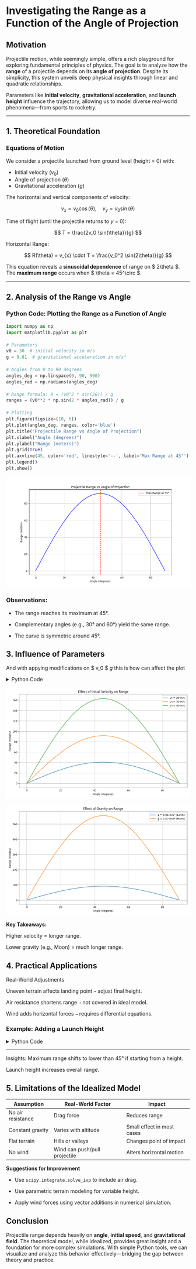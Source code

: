 # Investigating the Range as a Function of the Angle of Projection

## Motivation

Projectile motion, while seemingly simple, offers a rich playground for exploring fundamental principles of physics. The goal is to analyze how the **range** of a projectile depends on its **angle of projection**. Despite its simplicity, this system unveils deep physical insights through linear and quadratic relationships.

Parameters like **initial velocity**, **gravitational acceleration**, and **launch height** influence the trajectory, allowing us to model diverse real-world phenomena—from sports to rocketry.

---

## 1. Theoretical Foundation

### Equations of Motion

We consider a projectile launched from ground level (height = 0) with:
- Initial velocity $( v_0 )$
- Angle of projection $( \theta )$
- Gravitational acceleration $( g )$

The horizontal and vertical components of velocity:

$$
v_{x} = v_0 \cos(\theta), \quad v_{y} = v_0 \sin(\theta)
$$

Time of flight (until the projectile returns to $y$ = 0):

$$
T = \frac{2v_0 \sin(\theta)}{g}
$$

Horizontal Range:

$$
R(\theta) = v_{x} \cdot T = \frac{v_0^2 \sin(2\theta)}{g}
$$

This equation reveals a **sinusoidal dependence** of range on $ 2\theta $. The **maximum range** occurs when $ \theta = 45^\circ $.

---

## 2. Analysis of the Range vs Angle

### Python Code: Plotting the Range as a Function of Angle

```python
import numpy as np
import matplotlib.pyplot as plt

# Parameters
v0 = 30  # initial velocity in m/s
g = 9.81  # gravitational acceleration in m/s²

# Angles from 0 to 90 degrees
angles_deg = np.linspace(0, 90, 500)
angles_rad = np.radians(angles_deg)

# Range formula: R = (v0^2 * sin(2θ)) / g
ranges = (v0**2 * np.sin(2 * angles_rad)) / g

# Plotting
plt.figure(figsize=(10, 6))
plt.plot(angles_deg, ranges, color='blue')
plt.title("Projectile Range vs Angle of Projection")
plt.xlabel("Angle (degrees)")
plt.ylabel("Range (meters)")
plt.grid(True)
plt.axvline(45, color='red', linestyle='--', label='Max Range at 45°')
plt.legend()
plt.show()

```
![Projectile_Rangevs_Angle_of_Projection](../../_pics/Projectile_Rangevs_Angle_of_Projection.png)

</details>

### Observations:
* The range reaches its maximum at 45°.

* Complementary angles (e.g., 30° and 60°) yield the same range.

* The curve is symmetric around 45°.

## 3. Influence of Parameters

And with appying modifications on $ v_0 $  $g$ 
this is how can affect the plot 

<details>
<summary>Python Code</summary>

```python
import numpy as np
import matplotlib.pyplot as plt

# Common parameters
angles_deg = np.linspace(0, 90, 500)
angles_rad = np.radians(angles_deg)

# ========== Effect of Initial Velocity ==========
v0_values = [20, 30, 40]  # initial velocities in m/s
g = 9.81  # gravitational acceleration (Earth)

plt.figure(figsize=(10, 6))
for v0 in v0_values:
    ranges = (v0**2 * np.sin(2 * angles_rad)) / g
    plt.plot(angles_deg, ranges, label=f'v₀ = {v0} m/s')

plt.title("Effect of Initial Velocity on Range")
plt.xlabel("Angle (degrees)")
plt.ylabel("Range (meters)")
plt.grid(True)
plt.legend()
plt.tight_layout()
plt.show()

# ========== Effect of Gravity ==========
g_values = [9.81, 1.62]  # Earth and Moon gravity
v0_fixed = 30  # fixed initial velocity

plt.figure(figsize=(10, 6))
for g in g_values:
    ranges = (v0_fixed**2 * np.sin(2 * angles_rad)) / g
    label = f'g = {g} m/s² ({"Earth" if g==9.81 else "Moon"})'
    plt.plot(angles_deg, ranges, label=label)

plt.title("Effect of Gravity on Range")
plt.xlabel("Angle (degrees)")
plt.ylabel("Range (meters)")
plt.grid(True)
plt.legend()
plt.tight_layout()
plt.show()
```
</details>

![Effect_of_Initial_Velocity_on_Range](../../_pics/Effect_of_Initial_Velocity_on_Range.png)

![Effect_of_Gravityon_Range](../../_pics/Effect_of_Gravityon_Range.png)


**Key Takeaways:**

Higher velocity = longer range.

Lower gravity (e.g., Moon) = much longer range.

## 4. Practical Applications

Real-World Adjustments

Uneven terrain affects landing point `→` adjust final height.

Air resistance shortens range `→` not covered in ideal model.

Wind adds horizontal forces `→` requires differential equations.

### Example: Adding a Launch Height
<details>
<summary>Python Code</summary>
---
```python

def range_with_height(v0, theta_deg, h, g=9.81):
    theta = np.radians(theta_deg)
    vx = v0 * np.cos(theta)
    vy = v0 * np.sin(theta)
    t_flight = (vy + np.sqrt(vy**2 + 2 * g * h)) / g
    return vx * t_flight

h = 10  # 10 meters launch height
ranges = [range_with_height(30, angle, h) for angle in angles_deg]

plt.figure(figsize=(10, 6))
plt.plot(angles_deg, ranges)
plt.title("Range vs Angle (with Launch Height h = 10 m)")
plt.xlabel("Angle (degrees)")
plt.ylabel("Range (meters)")
plt.grid(True)
plt.show()

</details>

--- 

Insights:
Maximum range shifts to lower than 45° if starting from a height.

Launch height increases overall range.

## 5. Limitations of the Idealized Model


|Assumption        | Real-World Factor             | Impact                     |
|------------------|-------------------------------|----------------------------|
|No air resistance | Drag force	                   |Reduces range               |
|Constant gravity  | Varies with altitude          |Small effect in most cases  |
|Flat terrain      |	Hills or valleys           |Changes point of impact     |
|No wind           | Wind can push/pull projectile | Alters horizontal motion   |


**Suggestions for Improvement**


* Use `scipy.integrate.solve_ivp` to include air drag.

* Use parametric terrain modeling for variable height.

* Apply wind forces using vector additions in numerical simulation.

## Conclusion
Projectile range depends heavily on **angle**, **initial speed**, and **gravitational field**. The theoretical model, while idealized, provides great insight and a foundation for more complex simulations. With simple Python tools, we can visualize and analyze this behavior effectively—bridging the gap between theory and practice.

